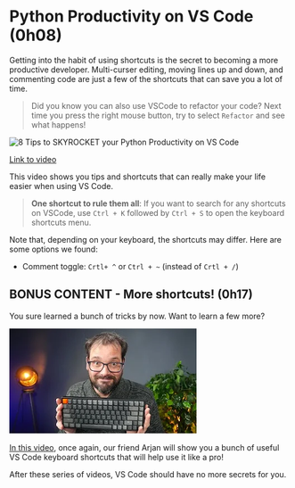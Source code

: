 # Python Productivity on VS Code (0h08)

Getting into the habit of using shortcuts is the secret to becoming a more productive developer. Multi-curser editing, moving lines up and down, and commenting code are just a few of the shortcuts that can save you a lot of time.

> Did you know you can also use VSCode to refactor your code? Next time you press the right mouse button, try to select `Refactor` and see what happens!

![8 Tips to SKYROCKET your Python Productivity on VS Code](../images/10b7c07302d9be872cb991d9c1784df7bf45bbb770db80925415605cf49129b4.png)  

[Link to video](https://youtu.be/slHzJh6pGo8)

This video shows you tips and shortcuts that can really make your life easier when using VS Code.

> **One shortcut to rule them all**: If you want to search for any shortcuts on VSCode, use `Ctrl + K` followed by `Ctrl + S` to open the keyboard shortcuts menu.

Note that, depending on your keyboard, the shortcuts may differ. Here are some options we found:

- Comment toggle: `Crtl+ ^` or `Ctrl + ~` (instead of `Crtl + /`)

## BONUS CONTENT - More shortcuts! (0h17)

You sure learned a bunch of tricks by now. Want to learn a few more?

[![30 VSCode Keyboard Shortcuts You NEED to Know](../images/7e14212a10f18175238ee3e16b54f85b54126843a0d2c21fee8fdce149257282.png)](https://youtu.be/dI34jrEtmB0)

[In this video](https://youtu.be/dI34jrEtmB0), once again, our friend Arjan will show you a bunch of useful VS Code keyboard shortcuts that will help use it like a pro!

After these series of videos, VS Code should have no more secrets for you.
